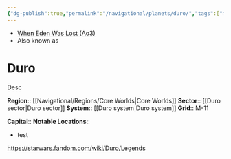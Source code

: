 ```yaml
---
{"dg-publish":true,"permalink":"/navigational/planets/duro/","tags":["map","core","retraining","planet","unfinished"],"noteIcon":"saber1"}
---
```


- [When Eden Was Lost (Ao3)](https://archiveofourown.org/works/19334440)
- Also known as 
# Duro
Desc

**Region**::  [[Navigational/Regions/Core Worlds\|Core Worlds]]
**Sector**::  [[Duro sector\|Duro sector]]
**System**::  [[Duro system\|Duro system]]
**Grid**::  M-11

**Capital**::
**Notable Locations**::
- test

https://starwars.fandom.com/wiki/Duro/Legends
